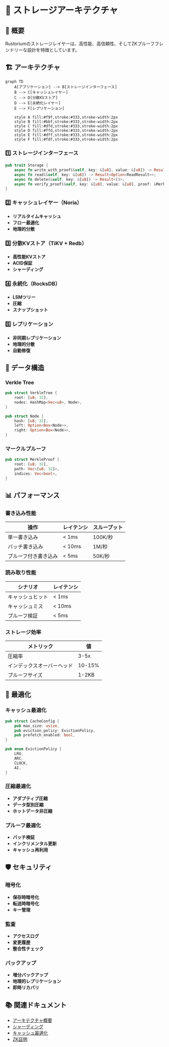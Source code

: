 # 💾 ストレージアーキテクチャ

## 🌟 概要

Rustoriumのストレージレイヤーは、高性能、高信頼性、そしてZKプルーフフレンドリーな設計を特徴としています。

## 🏗 アーキテクチャ

```mermaid
graph TD
    A[アプリケーション] --> B[ストレージインターフェース]
    B --> C[キャッシュレイヤー]
    C --> D[分散KVストア]
    D --> E[永続化レイヤー]
    E --> F[レプリケーション]

    style A fill:#f9f,stroke:#333,stroke-width:2px
    style B fill:#bbf,stroke:#333,stroke-width:2px
    style C fill:#dfd,stroke:#333,stroke-width:2px
    style D fill:#ffd,stroke:#333,stroke-width:2px
    style E fill:#dff,stroke:#333,stroke-width:2px
    style F fill:#fdf,stroke:#333,stroke-width:2px
```

### 1️⃣ ストレージインターフェース
```rust
pub trait Storage {
    async fn write_with_proof(&self, key: &[u8], value: &[u8]) -> Result<WriteResult>;
    async fn read(&self, key: &[u8]) -> Result<Option<ReadResult>>;
    async fn delete(&self, key: &[u8]) -> Result<()>;
    async fn verify_proof(&self, key: &[u8], value: &[u8], proof: &MerkleProof) -> Result<bool>;
}
```

### 2️⃣ キャッシュレイヤー（Noria）
- **リアルタイムキャッシュ**
- **フロー最適化**
- **地理的分散**

### 3️⃣ 分散KVストア（TiKV + Redb）
- **高性能KVストア**
- **ACID保証**
- **シャーディング**

### 4️⃣ 永続化（RocksDB）
- **LSMツリー**
- **圧縮**
- **スナップショット**

### 5️⃣ レプリケーション
- **非同期レプリケーション**
- **地理的分散**
- **自動修復**

## 🔐 データ構造

### Verkle Tree
```rust
pub struct VerkleTree {
    root: [u8; 32],
    nodes: HashMap<Vec<u8>, Node>,
}

pub struct Node {
    hash: [u8; 32],
    left: Option<Box<Node>>,
    right: Option<Box<Node>>,
}
```

### マークルプルーフ
```rust
pub struct MerkleProof {
    root: [u8; 32],
    path: Vec<[u8; 32]>,
    indices: Vec<bool>,
}
```

## 📊 パフォーマンス

### 書き込み性能
| 操作 | レイテンシ | スループット |
|------|------------|--------------|
| 単一書き込み | < 1ms | 100K/秒 |
| バッチ書き込み | < 10ms | 1M/秒 |
| プルーフ付き書き込み | < 5ms | 50K/秒 |

### 読み取り性能
| シナリオ | レイテンシ |
|----------|------------|
| キャッシュヒット | < 1ms |
| キャッシュミス | < 10ms |
| プルーフ検証 | < 5ms |

### ストレージ効率
| メトリック | 値 |
|------------|-----|
| 圧縮率 | 3-5x |
| インデックスオーバーヘッド | 10-15% |
| プルーフサイズ | 1-2KB |

## 🔄 最適化

### キャッシュ最適化
```rust
pub struct CacheConfig {
    pub max_size: usize,
    pub eviction_policy: EvictionPolicy,
    pub prefetch_enabled: bool,
}

pub enum EvictionPolicy {
    LRU,
    ARC,
    CLOCK,
    AI,
}
```

### 圧縮最適化
- **アダプティブ圧縮**
- **データ型別圧縮**
- **ホットデータ非圧縮**

### プルーフ最適化
- **バッチ検証**
- **インクリメンタル更新**
- **キャッシュ再利用**

## 🛡 セキュリティ

### 暗号化
- **保存時暗号化**
- **転送時暗号化**
- **キー管理**

### 監査
- **アクセスログ**
- **変更履歴**
- **整合性チェック**

### バックアップ
- **増分バックアップ**
- **地理的レプリケーション**
- **即時リカバリ**

## 📚 関連ドキュメント

- [アーキテクチャ概要](overview.md)
- [シャーディング](../components/sharding.md)
- [キャッシュ最適化](../features/cache-optimization.md)
- [ZK証明](../features/zero-knowledge.md)
